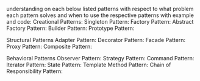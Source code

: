 understanding on each below listed patterns with respect to what problem each pattern solves and when to use the respective patterns with example and code:
Creational Patterns:
 Singleton Pattern: 
 Factory Pattern: 
 Abstract Factory Pattern: 
 Builder Pattern: 
 Prototype Pattern: 

Structural Patterns
 Adapter Pattern:
 Decorator Pattern: 
 Facade Pattern: 
 Proxy Pattern: 
 Composite Pattern: 

Behavioral Patterns
 Observer Pattern: 
 Strategy Pattern: 
 Command Pattern:
 Iterator Pattern: 
 State Pattern: 
 Template Method Pattern: 
 Chain of Responsibility Pattern: 